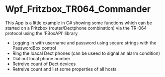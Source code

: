 # Wpf_Fritzbox_TR064_Commander

This App is a little example in C# showing some functions which can be started on a Fritzbox (router/Dectphone combination)
via the TR-064 protocol using the 'FBoxAPI' library

 - Logging in with username and password using secure strings with the PasswordBox control
 - Ring the loacal Dect phones (can be useed to signal an alarm condition)
 - Dial not local phone number
 - Retreive count of Dect devices
 - Retreive count and list some properties of all hosts

